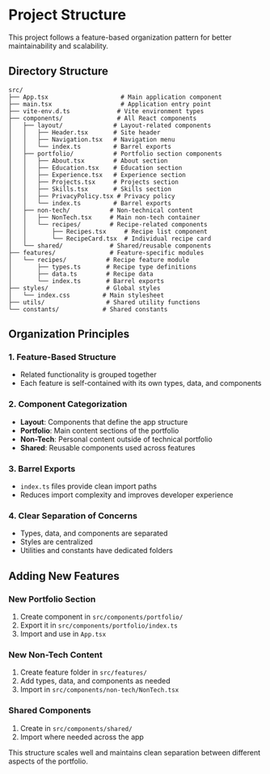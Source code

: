 # Project Structure

This project follows a feature-based organization pattern for better maintainability and scalability.

## Directory Structure

```
src/
├── App.tsx                    # Main application component
├── main.tsx                   # Application entry point
├── vite-env.d.ts             # Vite environment types
├── components/               # All React components
│   ├── layout/              # Layout-related components
│   │   ├── Header.tsx       # Site header
│   │   ├── Navigation.tsx   # Navigation menu
│   │   └── index.ts         # Barrel exports
│   ├── portfolio/           # Portfolio section components
│   │   ├── About.tsx        # About section
│   │   ├── Education.tsx    # Education section
│   │   ├── Experience.tsx   # Experience section
│   │   ├── Projects.tsx     # Projects section
│   │   ├── Skills.tsx       # Skills section
│   │   ├── PrivacyPolicy.tsx # Privacy policy
│   │   └── index.ts         # Barrel exports
│   ├── non-tech/           # Non-technical content
│   │   ├── NonTech.tsx     # Main non-tech container
│   │   └── recipes/        # Recipe-related components
│   │       ├── Recipes.tsx     # Recipe list component
│   │       └── RecipeCard.tsx  # Individual recipe card
│   └── shared/             # Shared/reusable components
├── features/               # Feature-specific modules
│   └── recipes/           # Recipe feature module
│       ├── types.ts       # Recipe type definitions
│       ├── data.ts        # Recipe data
│       └── index.ts       # Barrel exports
├── styles/                # Global styles
│   └── index.css         # Main stylesheet
├── utils/                 # Shared utility functions
└── constants/            # Shared constants
```

## Organization Principles

### 1. **Feature-Based Structure**
- Related functionality is grouped together
- Each feature is self-contained with its own types, data, and components

### 2. **Component Categorization**
- **Layout**: Components that define the app structure
- **Portfolio**: Main content sections of the portfolio
- **Non-Tech**: Personal content outside of technical portfolio
- **Shared**: Reusable components used across features

### 3. **Barrel Exports**
- `index.ts` files provide clean import paths
- Reduces import complexity and improves developer experience

### 4. **Clear Separation of Concerns**
- Types, data, and components are separated
- Styles are centralized
- Utilities and constants have dedicated folders

## Adding New Features

### New Portfolio Section
1. Create component in `src/components/portfolio/`
2. Export it in `src/components/portfolio/index.ts`
3. Import and use in `App.tsx`

### New Non-Tech Content
1. Create feature folder in `src/features/`
2. Add types, data, and components as needed
3. Import in `src/components/non-tech/NonTech.tsx`

### Shared Components
1. Create in `src/components/shared/`
2. Import where needed across the app

This structure scales well and maintains clean separation between different aspects of the portfolio. 